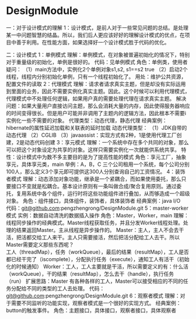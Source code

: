 # DesignModule
一：对于设计模式的理解
 1：设计模式，是前人对于一些常见问题的总结。是处理某一中问题智慧的结晶。所以，我们后人更应该好好的理解设计模式的优点，在项目中善于利用。在性能方面，如果选择好一个设计模式胜于代码的优化。

二：设计模式
 1：单例模式
 理解：单例模式，在对象被普遍初始化的情况下，特别对于重量级的初始化，单例是很好的。
 代码：见单例模式
 角色：单例类，使用者 
 疑问： 
 （1）main方法中，实例化2个单例对象s1,s2, s1==s2 true 
 （2）启动2个线程，线程内分别初始化单例，只有一个线程初始化了。 
 用处：维护公共资源，配置文件的读取 
 2：代理模式 
 理解：请求者请求真实主题，但是却没有实际运用到里面的业务，因此不需要实例化真实主题。因此。这个时候可以利用代理模式，代理模式中不处理任何逻辑，如果用户真的需要处理代理在请求真实主题。 
 解决问题：如果大量用户直接访问主题，那么会消耗大量的内存，因此使得服务器响应的时间变得很长。但是用户可能并非调用了主题内的逻辑方法，因此根本不需要i实例化一些不需要的对象。 
 代理类型：动态代理，静态代理 
 经典案例：hibernate的属性延迟加载和关联表的延时加载 
 动态代理类型：
 （1）JDK自带的动态代理 
 （2）CGLIB 
 （3）javaassist：实现方式有2种，1是使用代理工厂创建，2是动态代码创建
 3：享元模式 
 理解：一个系统中存在多个共同的对象，那么可以把这个对象设定为共享的对象。这样只需要实例化一次就能供系统共享。 
 特性：设计模式中为数不多主要目的是为了提高性能的模式 
 角色：享元工厂，抽象享元，具体享元类，main 
 举例：A，B，C 三个公司租用一个系统，每个公司分别100人，那么定义3个享元即可提供这300人分别查询自己的工资情况。 
 4：装饰者模式 
 理解：动态添加对象功能，继承是一个紧耦合，而如果使用委托，那么只要接口不变就是松耦合。基本设计原则有一条叫做合成/聚合复用原则。通过委托，复用系统中各个组件，运行时将这些功能组件进行叠加，从而够造成一个超级对象。 
 角色：组件接口，具体组件，装饰者，具体装饰者 
 经典案例：java I/O  
 代码：git@github.com:pengzhengrong/DesignModule.git 
 5：master-worker 模式 
 实例：数据自动清洗的数据插入操作 
 角色：Master，Worker，main
 理解：线程同步操作的经典模式。Master线程获取任务，并且分发Worker线程处理。处理的结果返回Master。主从线程是异步操作的。 
  Master：主人，主人不会去干活，把活都交给工人来干。主人只需要接活，然后把活分配给工人去干。所以Master需要定义那些东西呢？  
  工人（threadMap），任务（workQueue），最后的结果（resultMap），工人是否都已经干完了（iscomplete），分配执行任务（execute），通知工人有活干（初始化的时候通知） 
 Worker：工人，工人主要就是干活，所以需要定义的有：什么活（workQueue），干的结果（resultMap），怎么去干（handle），执行任务（run） 
 扩展思路：Master 有各种各样的工人，Master可以接受相应的不同的任务分配给不同的类型的工人去处理。 
 代码：git@github.com:pengzhengrong/DesignModule.git 
 6：观察者模式
 	理解：对于需要不同监听的功能实现，观察者模式是一个很好的实现方式。
 	经典案例：button的触发事件。
 	角色：主题接口，具体接口，观察者接口，具体观察者




